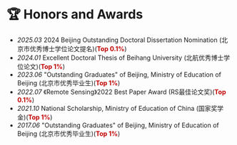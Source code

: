 # 🏆 Honors and Awards
- *2025.03* 2024 Beijing Outstanding Doctoral Dissertation Nomination (北京市优秀博士学位论文提名)(**<font color="#C00000">Top 0.1%</font>**)
- *2024.01* Excellent Doctoral Thesis of Beihang University (北航优秀博士学位论文)(**<font color="#C00000">Top 1%</font>**)
- *2023.06* "Outstanding Graduates" of Beijing,  Ministry of Education of Beijing (北京市优秀毕业生)(**<font color="#C00000">Top 1%</font>**)
- *2022.07* 《Remote Sensing》2022 Best Paper Award (RS最佳论文奖)(**<font color="#C00000">Top 0.1%</font>**)
- *2021.10* National Scholarship, Ministry of Education of China (国家奖学金)(**<font color="#C00000">Top 1%</font>**)
- *2017.06* "Outstanding Graduates" of Beijing,  Ministry of Education of Beijing (北京市优秀毕业生)(**<font color="#C00000">Top 1%</font>**)

